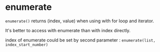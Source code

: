 # enumerate

`enumerate()` returns (index, value) when using with for loop and iterator.

It's better to access with enumerate than with index directly.

index of enumerate could be set by second parameter : `enumerate(list, index_start_number)`